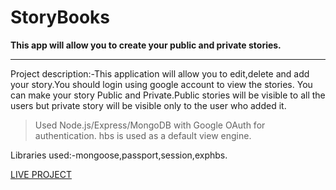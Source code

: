 # StoryBooks

__This app will allow you to create your public and private stories.__

---

Project description:-This application will allow you to edit,delete and add your story.You should login using google account to view the stories.
You can make your story Public and Private.Public stories will be visible to all the users but private story will be visible only to the user who added it.

>Used Node.js/Express/MongoDB with Google OAuth for authentication. hbs is used as a default view engine.

Libraries used:-mongoose,passport,session,exphbs.

[LIVE PROJECT](https://storybooks-a.herokuapp.com)




